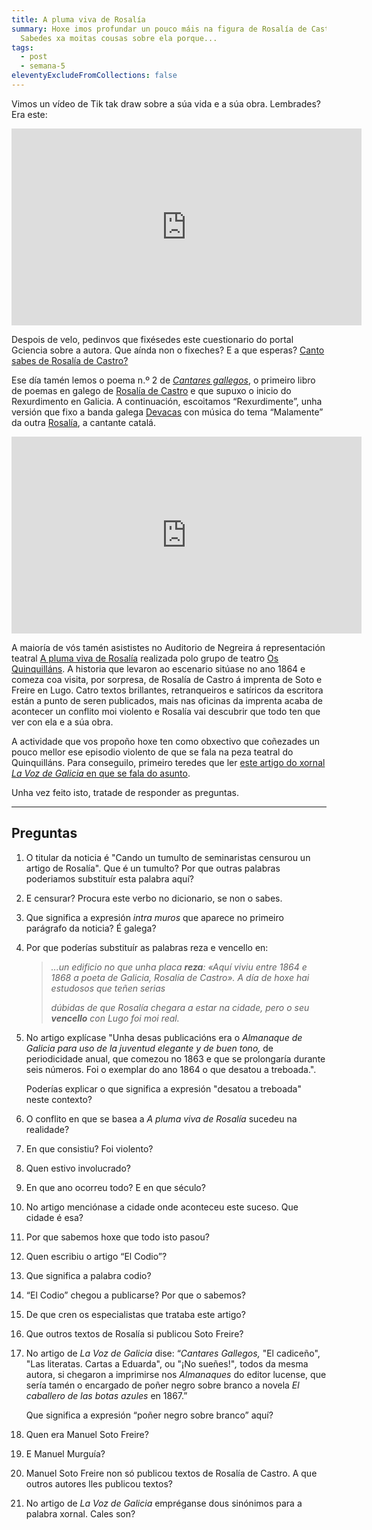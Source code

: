 ```yaml
---
title: A pluma viva de Rosalía
summary: Hoxe imos profundar un pouco máis na figura de Rosalía de Castro.
  Sabedes xa moitas cousas sobre ela porque...
tags:
  - post
  - semana-5
eleventyExcludeFromCollections: false
---
```

Vimos un vídeo de Tik tak draw sobre a súa vida e a súa obra. Lembrades? Era este:

<iframe width="560" height="315" src="https://www.youtube.com/embed/Uib7oh1Sdog" frameborder="0" allow="accelerometer; autoplay; encrypted-media; gyroscope; picture-in-picture" allowfullscreen></iframe>

Despois de velo, pedinvos que fixésedes este cuestionario do portal Gciencia sobre a autora. Que aínda non o fixeches? E a que esperas?  [Canto sabes de Rosalía de Castro?](https://www.gciencia.com/historias-gc/canto-sabes-de-rosalia-de-castro/)

Ese día tamén lemos o poema n.º 2 de *[Cantares gallegos](http://bvg.udc.es/indice_paxinas.jsp?id_obra=CaGa++++1&id_edicion=CaGa++++1002&cabecera=%3Ca+href%3D%22ficha_obra.jsp%3Fid%3DCaGa%2B%2B%2B%2B1%26alias%3DRosal%25EDa%2Bde%2BCastro%22+class%3D%22nombreObraPaxina%22%3ECantares+Gallegos%3C%2Fa%3E&alias=Rosal%EDa+de+Castro&formato=texto)*, o primeiro libro de poemas en galego de [Rosalía de Castro](https://academia.gal/figuras-homenaxeadas/-/journal_content/56_INSTANCE_8klA/10157/23374) e que supuxo o inicio do Rexurdimento en Galicia. A continuación, escoitamos “Rexurdimente”, unha versión que fixo a banda galega [Devacas](https://devacas.gal/) con música do tema “Malamente” da outra [Rosalía](https://www.rosalia.com/), a cantante catalá.

<iframe width="560" height="315" src="https://www.youtube.com/embed/qkJBWfiYPTI" frameborder="0" allow="accelerometer; autoplay; encrypted-media; gyroscope; picture-in-picture" allowfullscreen></iframe>

A maioría de vós tamén asististes no Auditorio de Negreira á representación teatral [A pluma viva de Rosalía](http://www.concellodenegreira.gal/index.php/es/noticias/noticia/1744-teatro-polo-dia-de-rosalia) realizada polo grupo de teatro [Os Quinquilláns](http://nova.quinquillans.com/). A historia que levaron ao escenario sitúase no ano 1864 e comeza coa visita, por sorpresa, de Rosalía de Castro á imprenta de Soto e Freire en Lugo. Catro textos brillantes, retranqueiros e satíricos da escritora están a punto de seren publicados, mais nas oficinas da imprenta acaba de acontecer un conflito moi violento e Rosalía vai descubrir que todo ten que ver con ela e a súa obra.

A actividade que vos propoño hoxe ten como obxectivo que coñezades un pouco mellor ese episodio violento de que se fala na peza teatral do Quinquilláns. Para conseguilo, primeiro teredes que ler [este artigo do xornal *La Voz de Galicia* en que se fala do asunto](https://www.lavozdegalicia.es/noticia/lugo/lugo/2019/02/24/span-langglcando-tumulto-seminaristas-censurou-artigo-rosaliaspan/0003_201902L24C5991.htm).

Unha vez feito isto, tratade de responder as preguntas.

- - -

## Preguntas

1. O titular da noticia é "Cando un tumulto de seminaristas censurou un artigo de Rosalía". Que é un tumulto? Por que outras palabras poderiamos substituír esta palabra aquí? 
2. E censurar? Procura este verbo no dicionario, se non o sabes.
3. Que significa a expresión *intra muros* que aparece no primeiro parágrafo da noticia? É galega? 
4. Por que poderías substituír as palabras reza e vencello en:

   > *...un edificio no que unha placa **reza**: «Aquí viviu entre 1864 e 1868 a poeta de Galicia, Rosalía de Castro». 	A día de hoxe hai estudosos que teñen serias* 
   >
   > *dúbidas de que Rosalía chegara a estar na cidade, pero o seu **vencello** con Lugo foi moi real.*
5. No artigo explícase "Unha desas publicacións era o *Almanaque de Galicia para uso de la juventud elegante y de buen tono,* de periodicidade anual, que comezou no 1863 e que se prolongaría durante seis números. Foi o exemplar do ano 1864 o que desatou a treboada.". 

   Poderías explicar o que significa a expresión "desatou a treboada" neste contexto? 
6. O conflito en que se basea a *A pluma viva de Rosalía* sucedeu na realidade? 
7. En que consistiu? Foi violento?
8. Quen estivo involucrado? 
9. En que ano ocorreu todo? E en que século?
10. No artigo menciónase a cidade onde aconteceu este suceso. Que cidade é esa? 
11. Por que sabemos hoxe que todo isto pasou? 
12. Quen escribiu o artigo “El Codio”?
13. Que significa a palabra codio? 
14. “El Codio” chegou a publicarse? Por que o sabemos? 
15. De que cren os especialistas que trataba este artigo?
16. Que outros textos de Rosalía si publicou Soto Freire? 
17. No artigo de *La Voz de Galicia* dise: “*Cantares Gallegos,* "El cadiceño", "Las literatas. Cartas a Eduarda", ou "¡No sueñes!"*,* todos da mesma autora, si chegaron a imprimirse nos *Almanaques* do editor lucense, que sería tamén o encargado de poñer negro sobre branco a novela *El caballero de las botas azules* en 1867.” 

    Que significa a expresión “poñer negro sobre branco” aquí? 
18. Quen era Manuel Soto Freire?
19. E Manuel Murguía? 
20. Manuel Soto Freire non só publicou textos de Rosalía de Castro. A que outros autores lles publicou textos?   
21. No artigo de *La Voz de Galicia* empréganse dous sinónimos para a palabra xornal. Cales son?